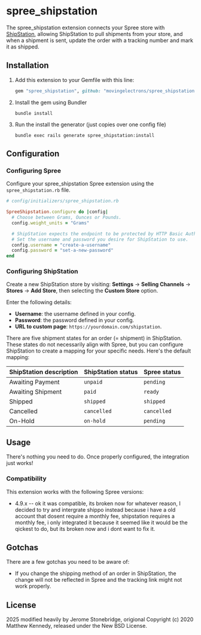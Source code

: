 # spree_shipstation

The spree_shipstation extension connects your Spree store with [ShipStation](https://www.shipstation.com), allowing ShipStation to pull shipments from your store, and when a shipment is sent, update the order with a tracking number and mark it as shipped.

## Installation

1. Add this extension to your Gemfile with this line:

    ```ruby
    gem "spree_shipstation", github: "movingelectrons/spree_shipstation"
    ```

2. Install the gem using Bundler

    ```shell
    bundle install
    ```

3. Run the install the generator (just copies over one config file)

    ```shell
    bundle exec rails generate spree_shipstation:install
    ```

## Configuration

### Configuring Spree

Configure your spree_shipstation Spree extension using the `spree_shipstation.rb` file.

```ruby
# config/initializers/spree_shipstation.rb

SpreeShipstation.configure do |config|
  # Choose between Grams, Ounces or Pounds.
  config.weight_units = "Grams"

  # ShipStation expects the endpoint to be protected by HTTP Basic Auth.
  # Set the username and password you desire for ShipStation to use.
  config.username = "create-a-username"
  config.password = "set-a-new-password"
end
```

### Configuring ShipStation

Create a new ShipStation store by visiting: **Settings** -> **Selling Channels** -> **Stores** -> **Add Store**, then selecting the **Custom Store** option.

Enter the following details:

- **Username**: the username defined in your config.
- **Password**: the password defined in your config.
- **URL to custom page**: `https://yourdomain.com/shipstation`.

There are five shipment states for an order (= shipment) in ShipStation. These states do not
necessarily align with Spree, but you can configure ShipStation to create a mapping for your
specific needs. Here's the default mapping:

ShipStation description | ShipStation status | Spree status
------------------------|--------------------|---------------
Awaiting Payment        | `unpaid`           | `pending`
Awaiting Shipment       | `paid`             | `ready`
Shipped                 | `shipped`          | `shipped`
Cancelled               | `cancelled`        | `cancelled`
On-Hold                 | `on-hold`          | `pending`

## Usage

There's nothing you need to do. Once properly configured, the integration just works!

### Compatibility

This extension works with the following Spree versions:

- 4.9.x -- ok it was compatible, its broken now for whatever reason, I decided to try and intergrate shippo instead because i have a old account that dosent require a monthly fee,  shipstation requires a monthly fee, i only integrated it because it seemed like it would be the qickest to do, but its broken now and i dont want to fix it.

## Gotchas

There are a few gotchas you need to be aware of:

- If you change the shipping method of an order in ShipStation, the change will not be reflected in Spree and the tracking link might not work properly.

## License

2025 modified heavily by Jerome Stonebridge, 
origional Copyright (c) 2020 Matthew Kennedy, 
released under the New BSD License.  
